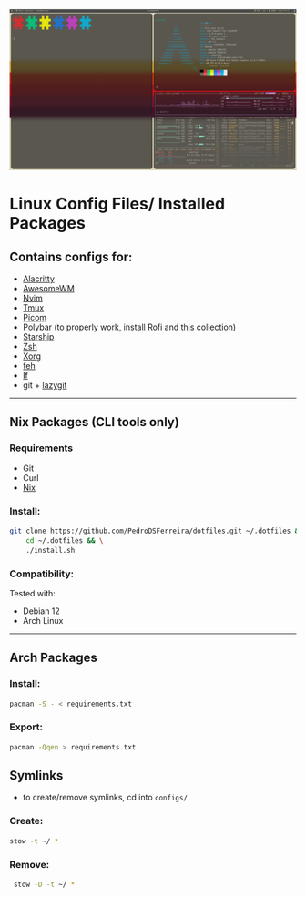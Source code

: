 ![Screenshot](screenshot.png)
# Linux Config Files/ Installed Packages

## Contains configs for:

- [Alacritty](https://github.com/alacritty/alacritty)
- [AwesomeWM](https://awesomewm.org/)
- [Nvim](https://neovim.io/)
- [Tmux](https://github.com/tmux/tmux/wiki)
- [Picom](https://github.com/jonaburg/picom)
- [Polybar](https://github.com/polybar/polybar) (to properly work, install [Rofi](https://github.com/davatorium/rofi) and [this collection](https://github.com/adi1090x/rofi))
- [Starship](https://starship.rs/)
- [Zsh](https://www.zsh.org/)
- [Xorg](https://www.x.org/wiki/)
- [feh](https://wiki.archlinux.org/title/feh)
- [lf](https://github.com/gokcehan/lf)
- git + [lazygit](https://github.com/jesseduffield/lazygit)

---

## Nix Packages (CLI tools only)

### Requirements

- Git
- Curl
- [Nix](https://nixos.org/download.html)

### Install:

```sh
git clone https://github.com/PedroDSFerreira/dotfiles.git ~/.dotfiles && \
    cd ~/.dotfiles && \
    ./install.sh
```

### Compatibility:

Tested with:

- Debian 12
- Arch Linux

---

## Arch Packages

### Install:

```bash
pacman -S - < requirements.txt
```

### Export:

```bash
pacman -Qqen > requirements.txt
```

## Symlinks

- to create/remove symlinks, cd into `configs/`

### Create:

```bash
stow -t ~/ *
```

### Remove:

```bash
 stow -D -t ~/ *
```
